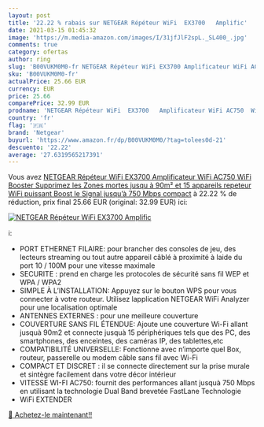 ```yaml
---
layout: post
title: '22.22 % rabais sur NETGEAR Répéteur WiFi  EX3700   Amplific'
date: 2021-03-15 01:45:32
image: 'https://m.media-amazon.com/images/I/31jfJlF2spL._SL400_.jpg'
comments: true
category: ofertas
author: ring
slug: 'B00VUKM0M0-fr NETGEAR Répéteur WiFi EX3700 Amplificateur WiFi AC750 WiFi...'
sku: 'B00VUKM0M0-fr'
actualPrice: 25.66 EUR
currency: EUR
price: 25.66
comparePrice: 32.99 EUR
prodname: 'NETGEAR Répéteur WiFi  EX3700   Amplificateur WiFi AC750  WiFi Booster  Supprimez les Zones mortes  jusqu à 90m² et 15 appareils  repeteur WiFi puissant Boost le Signal jusqu’à 750 Mbps  compact'
country: 'fr'
flag: '🇫🇷'
brand: 'Netgear'
buyurl: 'https://www.amazon.fr/dp/B00VUKM0M0/?tag=tolees0d-21'
descuento: '22.22'
average: '27.6319565217391'
---
```


Vous avez [NETGEAR Répéteur WiFi  EX3700   Amplificateur WiFi AC750  WiFi Booster  Supprimez les Zones mortes  jusqu à 90m² et 15 appareils  repeteur WiFi puissant Boost le Signal jusqu’à 750 Mbps  compact](https://www.amazon.fr/dp/B00VUKM0M0/?tag=tolees0d-21)  à  22.22 % de réduction, prix final  25.66 EUR (original: 32.99 EUR) ici:

[![NETGEAR Répéteur WiFi  EX3700   Amplific](https://m.media-amazon.com/images/I/31jfJlF2spL._SL400_.jpg)](https://www.amazon.fr/dp/B00VUKM0M0/?tag=tolees0d-21)

ℹ️:

- PORT ETHERNET FILAIRE: pour brancher des consoles de jeu, des lecteurs streaming ou tout autre appareil câblé à proximité à laide du port 10 / 100M pour une vitesse maximale
- SECURITE : prend en charge les protocoles de sécurité sans fil WEP et WPA / WPA2
- SIMPLE À L’INSTALLATION: Appuyez sur le bouton WPS pour vous connecter à votre routeur. Utilisez lapplication NETGEAR WiFi Analyzer pour une localisation optimale
- ANTENNES EXTERNES : pour une meilleure couverture
- COUVERTURE SANS FIL ÉTENDUE: Ajoute une couverture Wi-Fi allant jusquà 90m2 et connecte jusquà 15 périphériques tels que des PC, des smartphones, des enceintes, des caméras IP, des tablettes,etc
- COMPATIBILITÉ UNIVERSELLE: Fonctionne avec n’importe quel Box, routeur, passerelle ou modem câble sans fil avec Wi-Fi
- COMPACT ET DISCRET : il se connecte directement sur la prise murale et sintègre facilement dans votre décor intérieur
- VITESSE WI-FI AC750: fournit des performances allant jusquà 750 Mbps en utilisant la technologie Dual Band brevetée FastLane Technologie
- WiFi EXTENDER

[🛒 Achetez-le maintenant!!](https://www.amazon.fr/dp/B00VUKM0M0/?tag=tolees0d-21)
